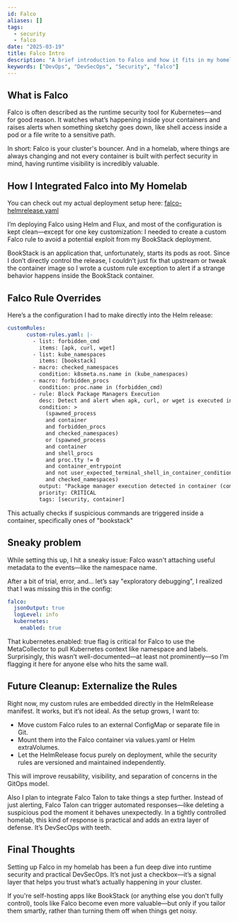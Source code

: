 ```yaml
---
id: Falco
aliases: []
tags:
  - security
  - falco
date: "2025-03-19"
title: Falco Intro
description: "A brief introduction to Falco and how it fits in my homelab"
keywords: ["DevOps", "DevSecOps", "Security", "falco"]
---
```


## What is Falco

Falco is often described as the runtime security tool for Kubernetes—and for good reason.
It watches what’s happening inside your containers and raises alerts when something
sketchy goes down, like shell access inside a pod or a file write to a sensitive path.

In short: Falco is your cluster's bouncer. And in a homelab, where things are
always changing and not every container is built with perfect security in mind,
having runtime visibility is incredibly valuable.

## How I Integrated Falco into My Homelab

You can check out my actual deployment setup here:
[falco-helmrelease.yaml](https://github.com/FedericoSerini/homelab/blob/main/infrastructure/controllers/base/falco/falco-helmrelease.yaml)

I’m deploying Falco using Helm and Flux, and most of the configuration is kept
clean—except for one key customization: I needed to create a custom Falco rule
to avoid a potential exploit from my BookStack deployment.

BookStack is an application that, unfortunately, starts its pods as root.
Since I don’t directly control the release, I couldn’t just fix that upstream
or tweak the container image so I wrote a custom rule exception to alert if
a strange behavior happens inside the BookStack container.

## Falco Rule Overrides

Here’s a the configuration I had to make directly into the Helm release:

```yaml
customRules:
      custom-rules.yaml: |-
        - list: forbidden_cmd
          items: [apk, curl, wget]
        - list: kube_namespaces
          items: [bookstack]
        - macro: checked_namespaces
          condition: k8smeta.ns.name in (kube_namespaces)
        - macro: forbidden_procs
          condition: proc.name in (forbidden_cmd)
        - rule: Block Package Managers Execution
          desc: Detect and alert when apk, curl, or wget is executed inside the container
          condition: >
            (spawned_process 
            and container 
            and forbidden_procs
            and checked_namespaces)
            or (spawned_process
            and container 
            and shell_procs
            and proc.tty != 0
            and container_entrypoint
            and not user_expected_terminal_shell_in_container_conditions
            and checked_namespaces)
          output: "Package manager execution detected in container (command=%proc.cmdline namespace=%k8smeta.ns.name user=%user.name pod_uid=%k8smeta.pod.uid, pod_name=%k8smeta.pod.name)"
          priority: CRITICAL
          tags: [security, container]
```

This actually checks if suspicious commands are triggered inside a container,
specifically ones of "bookstack"

## Sneaky problem

While setting this up, I hit a sneaky issue: Falco wasn't attaching useful
metadata to the events—like the namespace name.

After a bit of trial, error, and... let’s say "exploratory debugging",
I realized that I was missing this in the config:

```yaml
falco:
  jsonOutput: true
  logLevel: info
  kubernetes:
    enabled: true
```

That kubernetes.enabled: true flag is critical for Falco to use the MetaCollector
to pull Kubernetes context like namespace and labels. Surprisingly,
this wasn’t well-documented—at least not prominently—so I’m flagging
it here for anyone else who hits the same wall.

## Future Cleanup: Externalize the Rules

Right now, my custom rules are embedded directly in the HelmRelease manifest.
It works, but it’s not ideal. As the setup grows, I want to:

* Move custom Falco rules to an external ConfigMap or separate file in Git.
* Mount them into the Falco container via values.yaml or Helm extraVolumes.
* Let the HelmRelease focus purely on deployment, while the security rules are
versioned and maintained independently.

This will improve reusability, visibility, and separation of concerns in the GitOps model.

Also I plan to integrate Falco Talon to take things a step further. Instead of just alerting,
Falco Talon can trigger automated responses—like deleting a suspicious pod the moment
it behaves unexpectedly. In a tightly controlled homelab, this kind of response is practical
and adds an extra layer of defense. It’s DevSecOps with teeth.

## Final Thoughts

Setting up Falco in my homelab has been a fun deep dive into runtime security
and practical DevSecOps. It’s not just a checkbox—it’s a signal layer that
helps you trust what’s actually happening in your cluster.

If you're self-hosting apps like BookStack (or anything else you don’t fully control),
tools like Falco become even more valuable—but only if you tailor them smartly,
rather than turning them off when things get noisy.
